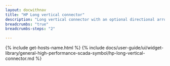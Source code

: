 ```yaml
---
layout: docwithnav
title: "HP Long vertical connector"
description: "Long vertical connector with an optional directional arrow to visually indicate flow."
breadcrumbs: "true"
breadcrumbs-steps: "2"

---
```

{% include get-hosts-name.html %}
{% include docs/user-guide/ui/widget-library/general-high-performance-scada-symbol/hp-long-vertical-connector.md %}
